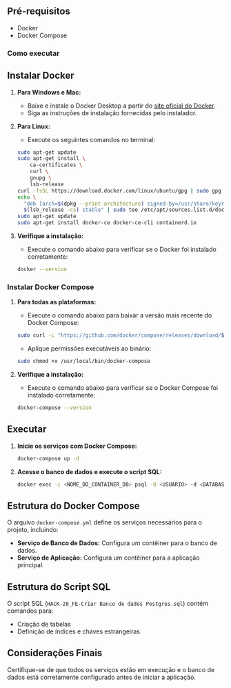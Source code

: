 ## Pré-requisitos

- Docker
- Docker Compose

### Como executar

## Instalar Docker

1. **Para Windows e Mac:**

    - Baixe e instale o Docker Desktop a partir do [site oficial do Docker](https://www.docker.com/products/docker-desktop).
    - Siga as instruções de instalação fornecidas pelo instalador.

2. **Para Linux:**

    - Execute os seguintes comandos no terminal:

    ```sh
    sudo apt-get update
    sudo apt-get install \
        ca-certificates \
        curl \
        gnupg \
        lsb-release
    curl -fsSL https://download.docker.com/linux/ubuntu/gpg | sudo gpg --dearmor -o /usr/share/keyrings/docker-archive-keyring.gpg
    echo \
      "deb [arch=$(dpkg --print-architecture) signed-by=/usr/share/keyrings/docker-archive-keyring.gpg] https://download.docker.com/linux/ubuntu \
      $(lsb_release -cs) stable" | sudo tee /etc/apt/sources.list.d/docker.list > /dev/null
    sudo apt-get update
    sudo apt-get install docker-ce docker-ce-cli containerd.io
    ```

3. **Verifique a instalação:**

    - Execute o comando abaixo para verificar se o Docker foi instalado corretamente:

    ```sh
    docker --version
    ```

### Instalar Docker Compose

1. **Para todas as plataformas:**

    - Execute o comando abaixo para baixar a versão mais recente do Docker Compose:

    ```sh
    sudo curl -L "https://github.com/docker/compose/releases/download/$(curl -s https://api.github.com/repos/docker/compose/releases/latest | grep -Po '"tag_name": "\K.*?(?=")')/docker-compose-$(uname -s)-$(uname -m)" -o /usr/local/bin/docker-compose
    ```

    - Aplique permissões executáveis ao binário:

    ```sh
    sudo chmod +x /usr/local/bin/docker-compose
    ```

2. **Verifique a instalação:**

    - Execute o comando abaixo para verificar se o Docker Compose foi instalado corretamente:

    ```sh
    docker-compose --version
    ```

## Executar

1. **Inicie os serviços com Docker Compose:**

    ```sh
    docker-compose up -d
    ```

2. **Acesse o banco de dados e execute o script SQL:**

    ```sh
    docker exec -i <NOME_DO_CONTAINER_DB> psql -U <USUARIO> -d <DATABASE> -f /caminho/para/seu/script.sql
    ```

## Estrutura do Docker Compose

O arquivo `docker-compose.yml` define os serviços necessários para o projeto, incluindo:

- **Serviço de Banco de Dados:** Configura um contêiner para o banco de dados.
- **Serviço de Aplicação:** Configura um contêiner para a aplicação principal.

## Estrutura do Script SQL

O script SQL (`HACK-20_FE-Criar Banco de dados Postgres.sql`) contém comandos para:

- Criação de tabelas
- Definição de índices e chaves estrangeiras

## Considerações Finais

Certifique-se de que todos os serviços estão em execução e o banco de dados está corretamente configurado antes de iniciar a aplicação.
